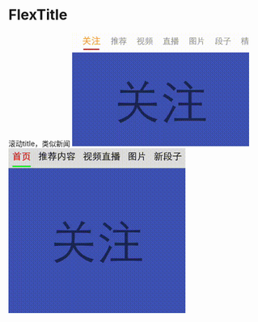 # FlexTitle
滚动title，类似新闻
![image](https://github.com/MNXP/FlexTitle/blob/master/image/1.gif)
![image](https://github.com/MNXP/FlexTitle/blob/master/image/2.gif)
